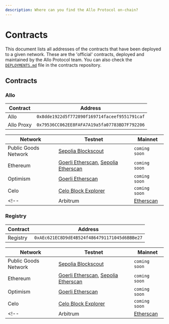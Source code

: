 ```yaml
---
description: Where can you find the Allo Protocol on-chain?
---
```


# Contracts

This document lists all addresses of the contracts that have been deployed to
a given network. These are the 'official' contracts, deployed and maintained by
the Allo Protocol team. You can also check the
[`DEPLOYMENTS.md`](https://github.com/allo-protocol/allo-v2/blob/main/contracts/DEPLOYMENTS.md)
file in the contracts repository.

## Contracts

### Allo

| Contract | Address |
| --- | --- |
| Allo | `0x8dde1922d5f772890f169714faceef9551791caf` |
| Allo Proxy | `0x79536CC062EE8FAFA7A19a5fa07783BD7F792206` |

| Network | Testnet | Mainnet |
| ---  | ---  | ---  |
| Public Goods Network  | [Sepolia Blockscout](https://explorer.sepolia.publicgoods.network/address/0x8dde1922d5f772890f169714faceef9551791caf)  | `coming soon` |
| Ethereum  | [Goerli Etherscan](https://goerli.etherscan.io/address/0x8dde1922d5f772890f169714faceef9551791caf), [Sepolia Etherscan](https://sepolia.etherscan.io/address/0x8dde1922d5f772890f169714faceef9551791caf)  | `coming soon` |
| Optimism | [Goerli Etherscan](https://goerli-optimism.etherscan.io/address/0x8dde1922d5f772890f169714faceef9551791caf)  | `coming soon` |
| Celo | [Celo Block Explorer](https://explorer.celo.org/alfajores/address/0x8dde1922d5f772890f169714faceef9551791caf)  | `coming soon` |
<!-- | Arbitrum | [Etherscan]()  | `coming soon` | -->

### Registry

| Contract | Address |
| --- | --- |
| Registry | `0xAEc621EC8D9dE4B524f4864791171045d6BBBe27` |

| Network | Testnet | Mainnet |
| ---  | ---  | ---  |
| Public Goods Network  | [Sepolia Blockscout](https://explorer.sepolia.publicgoods.network/address/0xAEc621EC8D9dE4B524f4864791171045d6BBBe27)  | `coming soon` |
| Ethereum  | [Goerli Etherscan](https://goerli.etherscan.io/address/0xAEc621EC8D9dE4B524f4864791171045d6BBBe27), [Sepolia Etherscan](https://sepolia.etherscan.io/address/0xAEc621EC8D9dE4B524f4864791171045d6BBBe27)  | `coming soon` |
| Optimism  | [Goerli Etherscan](https://goerli-optimism.etherscan.io/address/0xAEc621EC8D9dE4B524f4864791171045d6BBBe27)  | `coming soon` |
| Celo | [Celo Block Explorer](https://explorer.celo.org/alfajores/address/0xAEc621EC8D9dE4B524f4864791171045d6BBBe27)  | `coming soon` |
<!-- | Arbitrum | [Etherscan]()  | `coming soon` | -->
